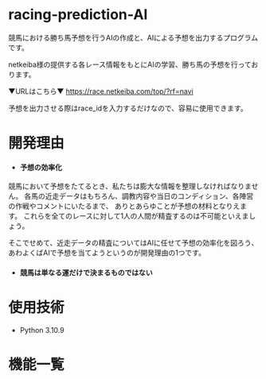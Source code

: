 # racing-prediction-AI

競馬における勝ち馬予想を行うAIの作成と、AIによる予想を出力するプログラムです。

netkeiba様の提供する各レース情報をもとにAIの学習、勝ち馬の予想を行っております。

▼URLはこちら▼
https://race.netkeiba.com/top/?rf=navi

予想を出力させる際はrace_idを入力するだけなので、容易に使用できます。

# 開発理由
* #### 予想の効率化
競馬において予想をたてるとき、私たちは膨大な情報を整理しなければなりません。
各馬の近走データはもちろん、調教内容や当日のコンディション、各陣営の作戦やコメントにいたるまで、
ありとあらゆことが予想の材料となりえます。
これらを全てのレースに対して1人の人間が精査するのは不可能といえましょう。

そこでせめて、近走データの精査についてはAIに任せて予想の効率化を図ろう、
あわよくばAIで予想を当てようというのが開発理由の1つです。

* #### 競馬は単なる運だけで決まるものではない


# 使用技術
* Python 3.10.9

# 機能一覧
